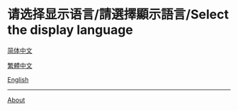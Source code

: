 # 请选择显示语言/請選擇顯示語言/Select the display language

[简体中文 ](/zh-cn) 

[繁體中文 ](/zh-tw) 

[English ](/en-us) 

***

[About](/About)

